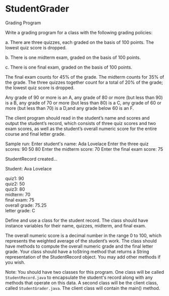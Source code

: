 # StudentGrader
Grading Program

Write a grading program for a class with the following grading policies:

a. There are three quizzes, each graded on the basis of 100 points. 
The lowest quiz score is dropped.

b. There is one midterm exam, graded on the basis of 100 points.

c. There is one final exam, graded on the basis of 100 points.

The final exam counts for 45% of the grade. The midterm counts for 35% of the grade. 
The three quizzes together count for a total of 20% of the grade; the lowest quiz
score is dropped. 

Any grade of 90 or more is an A, any grade of 80 or more (but less than 90) is a B,
any grade of 70 or more (but less than 80) is a C, any grade of 60 or more
(but less than 70) is a D,and any grade below 60 is an F.

The client program should read in the student’s name and scores and output the student’s record, 
which consists of three quiz scores and two exam scores, as well as the student’s overall numeric
score for the entire course and final letter grade.

Sample run:
Enter student's name:
Ada Lovelace
Enter the three quiz scores:
90 50 80
Enter the midterm score:
70
Enter the final exam score:
75

StudentRecord created...

Student: Ava Lovelace

quiz1: 90     
quiz2: 50      
quiz3: 80     
midterm: 70      
final exam: 75         
overall grade: 75.25            
letter grade:  C          

Define and use a class for the student record. The class should have instance variables for their
name, quizzes, midterm, and final exam. 

The overall numeric score is a decimal number in the range 0 to 100, which represents the weighted
average of the student’s work. The class should have methods to compute the overall numeric 
grade and the final letter grade. Your class should have a toString method that returns
a String representation of the StudentRecord object. You may add other methods if you wish.

Note: You should have two classes for this program. One class will be 
called ```StudentRecord.java``` to encapsulate the student's record along with any methods
that operate on this data. A second class will be the client class, 
called ```StudentGrader.java```.  The client class will contain the main() method.
